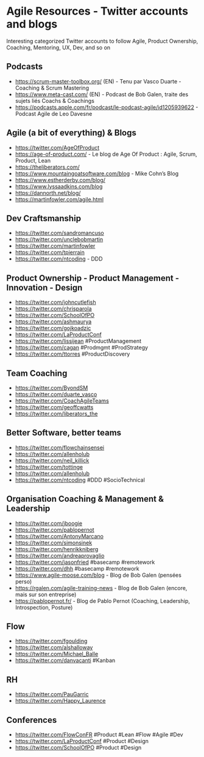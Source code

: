 # Agile Resources - Twitter accounts and blogs
Interesting categorized Twitter accounts to follow
Agile, Product Ownership, Coaching, Mentoring, UX, Dev, and so on

## Podcasts
- https://scrum-master-toolbox.org/ (EN) - Tenu par Vasco Duarte - Coaching & Scrum Mastering
- https://www.meta-cast.com/ (EN) - Podcast de Bob Galen, traite des sujets liés Coachs & Coachings
- https://podcasts.apple.com/fr/podcast/le-podcast-agile/id1205939622 - Podcast Agile de Leo Davesne

## Agile (a bit of everything) & Blogs
- https://twitter.com/AgeOfProduct
- https://age-of-product.com/ - Le blog de Age Of Product : Agile, Scrum, Product, Lean
- https://theliberators.com/
- https://www.mountaingoatsoftware.com/blog - Mike Cohn’s Blog
- https://www.estherderby.com/blog/
- https://www.lyssaadkins.com/blog
- https://dannorth.net/blog/
- https://martinfowler.com/agile.html

## Dev Craftsmanship
- https://twitter.com/sandromancuso
- https://twitter.com/unclebobmartin
- https://twitter.com/martinfowler
- https://twitter.com/tpierrain
- https://twitter.com/ntcoding - DDD

## Product Ownership - Product Management - Innovation - Design
- https://twitter.com/johncutlefish
- https://twitter.com/chrisparola
- https://twitter.com/SchoolOfPO
- https://twitter.com/ashmaurya 
- https://twitter.com/gojkoadzic
- https://twitter.com/LaProductConf
- https://twitter.com/lissijean #ProductManagement
- https://twitter.com/cagan #Prodmgmt #ProdStrategy
- https://twitter.com/ttorres #ProductDiscovery

## Team Coaching
- https://twitter.com/ByondSM
- https://twitter.com/duarte_vasco
- https://twitter.com/CoachAgileTeams
- https://twitter.com/geoffcwatts
- https://twitter.com/liberators_the

## Better Software, better teams
- https://twitter.com/flowchainsensei
- https://twitter.com/allenholub
- https://twitter.com/neil_killick
- https://twitter.com/tottinge
- https://twitter.com/allenholub
- https://twitter.com/ntcoding #DDD #SocioTechnical

## Organisation Coaching & Management & Leadership
- https://twitter.com/jboogie
- https://twitter.com/pablopernot
- https://twitter.com/AntonyMarcano
- https://twitter.com/simonsinek
- https://twitter.com/henrikkniberg
- https://twitter.com/andreaprovaglio
- https://twitter.com/jasonfried #basecamp #remotework
- https://twitter.com/dhh #basecamp #remotework
- https://www.agile-moose.com/blog - Blog de Bob Galen (pensées perso)
- https://rgalen.com/agile-training-news - Blog de Bob Galen (encore, mais sur son entreprise)
- https://pablopernot.fr/ - Blog de Pablo Pernot (Coaching, Leadership, Introspection, Posture)

## Flow
- https://twitter.com/fgoulding
- https://twitter.com/alshalloway
- https://twitter.com/Michael_Balle
- https://twitter.com/danvacanti #Kanban

## RH
- https://twitter.com/PauGarric
- https://twitter.com/Happy_Laurence

## Conferences
- https://twitter.com/FlowConFR #Product #Lean #Flow #Agile #Dev
- https://twitter.com/LaProductConf #Product #Design
- https://twitter.com/SchoolOfPO #Product #Design
